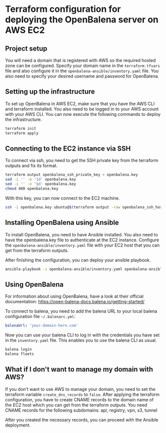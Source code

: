 # Terraform configuration for deploying the OpenBalena server on AWS EC2

## Project setup

You will need a domain that is registered with AWS so the required hosted zone can be configured.
Specify your domain name in the `terraform.tfvars` file and also configure it in the `openbalena-ansible/inventory.yaml` file.
You also need to specify your desired username and password for OpenBalena.


## Setting up the infrastructure

To set up OpenBalena in AWS EC2, make sure that you have the AWS CLI and terraform installed.
You also need to be logged in to your AWS account with your AWS CLI.
You can now execute the following commands to deploy the infrastructure.

```bash
terraform init
terraform apply
```

## Connecting to the EC2 instance via SSH

To connect via ssh, you need to get the SSH private key from the terraform outputs and fix its format.

```bash
terraform output openbalena_ssh_private_key > openbalena.key
sed -i '' -e '1d' openbalena.key
sed -i '' -e '$d' openbalena.key
chmod 400 openbalena.key
```

With this key, you can now connect to the EC2 machine.

```bash
ssh -i openbalena.key ubuntu@$(terraform output -raw openbalena_ssh_host)
```

## Installing OpenBalena using Ansible

To install OpenBalena, you need to have Ansible installed.
You also need to have the openbalena.key file to authenticate at the EC2 instance.
Configure the `openbalena-ansible/inventory.yaml` file with your EC2 host that you can get from the terraform outputs.

After finishing the configuration, you can deploy your ansible playbook.

```bash
ansible-playbook -i openbalena-ansible/inventory.yaml openbalena-ansible/playbook.yaml
```

## Using OpenBalena

For information about using OpenBalena, have a look at their official documentation: https://open-balena-docs.balena.io/getting-started/

To connect to balena, you need to add the balena URL to your local balena configuration file `~/.balenarc.yml`:

```yaml
balenaUrl: 'your-domain-here.com'
```

Now you can use your balena CLI to log in with the credentials you have set in the `inventory.yaml` file.
This enables you to use the balena CLI as usual.

```bash
balena login
balena fleets
```

## What if I don't want to manage my domain with AWS?

If you don't want to use AWS to manage your domain, you need to set the terraform variable `create_dns_records` to `false`.
After applying the terraform configuration, you have to create CNAME records to the domain name of the EC2 host which you can get from the terraform outputs.
You need CNAME records for the following subdomains: api, registry, vpn, s3, tunnel

After you created the necessary records, you can proceed with the Ansible deployment.

